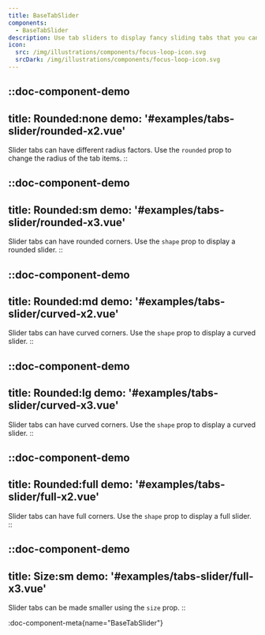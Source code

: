 ```yaml
---
title: BaseTabSlider
components:
  - BaseTabSlider
description: Use tab sliders to display fancy sliding tabs that you can use anywhere in your app, components and pages.
icon:
  src: /img/illustrations/components/focus-loop-icon.svg
  srcDark: /img/illustrations/components/focus-loop-icon.svg
---
```


::doc-component-demo
---
title: Rounded:none
demo: '#examples/tabs-slider/rounded-x2.vue'
---
Slider tabs can have different radius factors. Use the `rounded` prop to change the radius of the tab items.
::

::doc-component-demo
---
title: Rounded:sm
demo: '#examples/tabs-slider/rounded-x3.vue'
---
Slider tabs can have rounded corners. Use the `shape` prop to display a rounded slider.
::

::doc-component-demo
---
title: Rounded:md
demo: '#examples/tabs-slider/curved-x2.vue'
---
Slider tabs can have curved corners. Use the `shape` prop to display a curved slider.
::

::doc-component-demo
---
title: Rounded:lg
demo: '#examples/tabs-slider/curved-x3.vue'
---
Slider tabs can have curved corners. Use the `shape` prop to display a curved slider.
::


::doc-component-demo
---
title: Rounded:full
demo: '#examples/tabs-slider/full-x2.vue'
---
Slider tabs can have full corners. Use the `shape` prop to display a full slider.
::

::doc-component-demo
---
title: Size:sm
demo: '#examples/tabs-slider/full-x3.vue'
---
Slider tabs can be made smaller using the `size` prop.
::

:doc-component-meta{name="BaseTabSlider"}